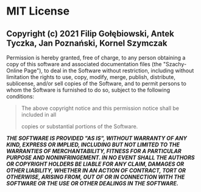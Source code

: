 










# MIT License

## Copyright (c) 2021 Filip Gołębiowski, Antek Tyczka, Jan Poznański, Kornel Szymczak


Permission is hereby granted, free of charge, to any person obtaining a copy
of this software and associated documentation files (the "Szachy-Online Page"), to deal
in the Software without restriction, including without limitation the rights
to use, copy, modify, merge, publish, distribute, sublicense, and/or sell
copies of the Software, and to permit persons to whom the Software is
furnished to do so, subject to the following conditions:

> The above copyright notice and this permission notice shall be included in all
>
> copies or substantial portions of the Software. 





***THE SOFTWARE IS PROVIDED "AS IS", WITHOUT WARRANTY OF ANY KIND, EXPRESS OR
IMPLIED, INCLUDING BUT NOT LIMITED TO THE WARRANTIES OF MERCHANTABILITY,
FITNESS FOR A PARTICULAR PURPOSE AND NONINFRINGEMENT. IN NO EVENT SHALL THE
AUTHORS OR COPYRIGHT HOLDERS BE LIABLE FOR ANY CLAIM, DAMAGES OR OTHER
LIABILITY, WHETHER IN AN ACTION OF CONTRACT, TORT OR OTHERWISE, ARISING FROM,
OUT OF OR IN CONNECTION WITH THE SOFTWARE OR THE USE OR OTHER DEALINGS IN THE
SOFTWARE.***


